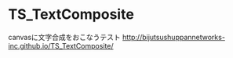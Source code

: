 TS_TextComposite
================

canvasに文字合成をおこなうテスト
http://bijutsushuppannetworks-inc.github.io/TS_TextComposite/
